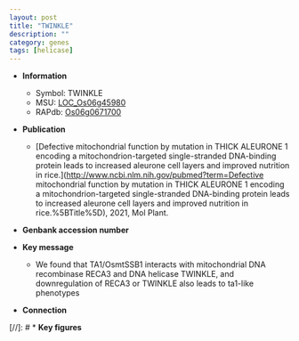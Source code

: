 ```yaml
---
layout: post
title: "TWINKLE"
description: ""
category: genes
tags: [helicase]
---
```


* **Information**  
    + Symbol: TWINKLE  
    + MSU: [LOC_Os06g45980](http://rice.uga.edu/cgi-bin/ORF_infopage.cgi?orf=LOC_Os06g45980)  
    + RAPdb: [Os06g0671700](https://rapdb.dna.affrc.go.jp/locus/?name=Os06g0671700)  

* **Publication**  
    + [Defective mitochondrial function by mutation in THICK ALEURONE 1 encoding a mitochondrion-targeted single-stranded DNA-binding protein leads to increased aleurone cell layers and improved nutrition in rice.](http://www.ncbi.nlm.nih.gov/pubmed?term=Defective mitochondrial function by mutation in THICK ALEURONE 1 encoding a mitochondrion-targeted single-stranded DNA-binding protein leads to increased aleurone cell layers and improved nutrition in rice.%5BTitle%5D), 2021, Mol Plant.

* **Genbank accession number**  

* **Key message**  
    + We found that TA1/OsmtSSB1 interacts with mitochondrial DNA recombinase RECA3 and DNA helicase TWINKLE, and downregulation of RECA3 or TWINKLE also leads to ta1-like phenotypes

* **Connection**  

[//]: # * **Key figures**  


